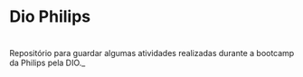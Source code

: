 # Dio Philips

#

Repositório para guardar algumas atividades realizadas durante a bootcamp da Philips pela DIO._